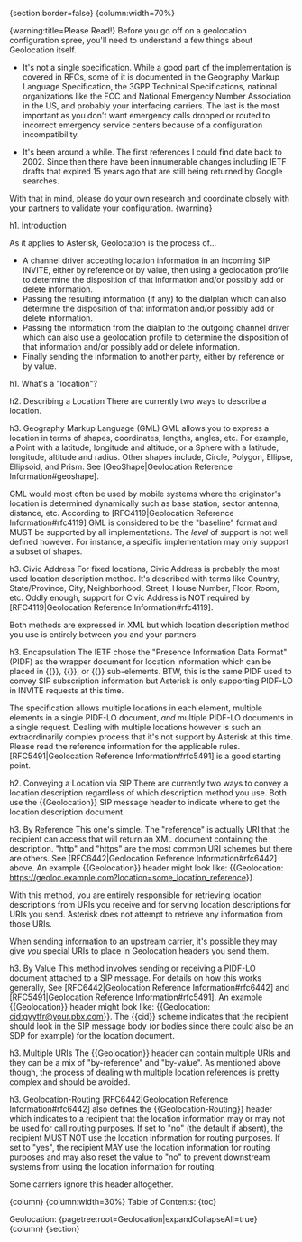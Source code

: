 {section:border=false}
{column:width=70%}

{warning:title=Please Read!}
Before you go off on a geolocation configuration spree, you'll need to understand a few things about Geolocation itself.
* It's not a single specification.
While a good part of the implementation is covered in RFCs, some of it is documented in the Geography Markup Language Specification, the 3GPP Technical Specifications, national organizations like the FCC and National Emergency Number Association in the US, and probably your interfacing carriers.  The last is the most important as you don't want emergency calls dropped or routed to incorrect emergency service centers because of a configuration incompatibility.

* It's been around a while.
The first references I could find date back to 2002.  Since then there have been innumerable changes including IETF drafts that expired 15 years ago that are still being returned by Google searches.

With that in mind, please do your own research and coordinate closely with your partners to validate your configuration.
{warning}

h1. Introduction

As it applies to Asterisk, Geolocation is the process of...
* A channel driver accepting location information in an incoming SIP INVITE, either by reference or by value, then using a geolocation profile to determine the disposition of that information and/or possibly add or delete information.
* Passing the resulting information (if any) to the dialplan which can also determine the disposition of that information and/or possibly add or delete information.
* Passing the information from the dialplan to the outgoing channel driver which can also use a geolocation profile to determine the disposition of that information and/or possibly add or delete information.
* Finally sending the information to another party, either by reference or by value.


h1. What's a "location"?

h2. Describing a Location
There are currently two ways to describe a location.

h3. Geography Markup Language (GML)
GML allows you to express a location in terms of shapes, coordinates, lengths, angles, etc.  For example, a Point with a latitude, longitude and altitude, or a Sphere with a latitude, longitude, altitude and radius. Other shapes include, Circle, Polygon, Ellipse, Ellipsoid, and Prism.  See [GeoShape|Geolocation Reference Information#geoshape].

GML would most often be used by mobile systems where the originator's location is determined dynamically such as base station, sector antenna, distance, etc.  According to [RFC4119|Geolocation Reference Information#rfc4119] GML is considered to be the "baseline" format and MUST be supported by all implementations.  The _level_ of support is not well defined however.  For instance, a specific implementation may only support a subset of shapes.

h3. Civic Address
For fixed locations, Civic Address is probably the most used location description method.  It's described with terms like Country, State/Province, City, Neighborhood, Street, House Number, Floor, Room, etc.  Oddly enough, support for Civic Address is NOT required by [RFC4119|Geolocation Reference Information#rfc4119].

Both methods are expressed in XML but which location description method you use is entirely between you and your partners.

h3. Encapsulation
The IETF chose the "Presence Information Data Format" (PIDF) as the wrapper document for location information which can be placed in {{<tuple>}}, {{<device>}}, or {{<person>}} sub-elements.  BTW, this is the same PIDF used to convey SIP subscription information but Asterisk is only supporting PIDF-LO in INVITE requests at this time.

The specification allows multiple locations in each element, multiple elements in a single PIDF-LO document, _and_ multiple PIDF-LO documents in a single request.  Dealing with multiple locations however is such an extraordinarily complex process that it's not support by Asterisk at this time.  Please read the reference information for the applicable rules.  [RFC5491|Geolocation Reference Information#rfc5491] is a good starting point.

h2. Conveying a Location via SIP
There are currently two ways to convey a location description regardless of which description method you use.  Both use the {{Geolocation}} SIP message header to indicate where to get the location description document.

h3. By Reference
This one's simple.  The "reference" is actually URI that the recipient can access that will return an XML document containing the description.  "http" and "https" are the most common URI schemes but there are others.  See [RFC6442|Geolocation Reference Information#rfc6442] above.  An example {{Geolocation}} header might look like: {{Geolocation: <https://geoloc.example.com?location=some_location_reference>}}.

With this method, you are entirely responsible for retrieving location descriptions from URIs you receive and for serving location descriptions for URIs you send.  Asterisk does not attempt to retrieve any information from those URIs.

When sending information to an upstream carrier, it's possible they may give _you_ special URIs to place in Geolocation headers you send them.

h3. By Value
This method involves sending or receiving a PIDF-LO document attached to a SIP message. For details on how this works generally, See [RFC6442|Geolocation Reference Information#rfc6442] and [RFC5491|Geolocation Reference Information#rfc5491].  An example {{Geolocation}} header might look like: {{Geolocation: <cid:gyytfr@your.pbx.com>}}.  The {{cid}} scheme indicates that the recipient should look in the SIP message body (or bodies since there could also be an SDP for example) for the location document.

h3. Multiple URIs
The {{Geolocation}} header can contain multiple URIs and they can be a mix of "by-reference" and "by-value".  As mentioned above though, the process of dealing with multiple location references is pretty complex and should be avoided.

h3. Geolocation-Routing
[RFC6442|Geolocation Reference Information#rfc6442] also defines the {{Geolocation-Routing}} header which indicates to a recipient that the location information may or may not be used for call routing purposes.  If set to "no" (the default if absent), the recipient MUST NOT use the location information for routing purposes.  If set to "yes", the recipient MAY use the location information for routing purposes and may also reset the value to "no" to prevent downstream systems from using the location information for routing.

Some carriers ignore this header altogether.

{column}
{column:width=30%}
Table of Contents:
{toc}


Geolocation:
{pagetree:root=Geolocation|expandCollapseAll=true}
{column}
{section}
